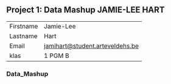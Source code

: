 ## Project 1: Data Mashup JAMIE-LEE HART

|           |                                 |
| --------- | ------------------------------- |
| Firstname | Jamie-Lee                       |
| Lastname  | Hart                            |
| Email     | jamihart@student.arteveldehs.be |
| klas      | 1 PGM B                         |

### Data_Mashup

